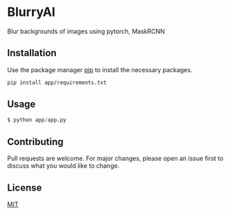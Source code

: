 # BlurryAI

Blur backgrounds of images using pytorch, MaskRCNN
 
## Installation

Use the package manager [pip](https://pip.pypa.io/en/stable/) to install the necessary packages.

```bash
pip install app/requirements.txt
```

## Usage

```python
$ python app/app.py
```

## Contributing
Pull requests are welcome. For major changes, please open an issue first to discuss what you would like to change.



## License
[MIT](https://choosealicense.com/licenses/mit/)
